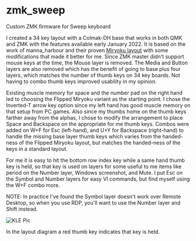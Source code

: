 # zmk_sweep
Custom ZMK firmware for Sweep keyboard

I created a 34 key layout with a Colmak-DH base that works in both QMK and ZMK with the features available early January 2022. It is based on the work of manna_harbour and their proven [Miryoku layout](https://github.com/manna-harbour/miryoku) with some modifications that made it better for me. Since ZMK master didn't support mouse keys at the time, the Mouse layer is removed. The Media and Button layers are also removed which has the benefit of going to base plus four layers, which matches the number of thumb keys on 34 key boards. Not having to combo thumb keys improved usability in my opinion.

Existing muscle memory for space and the number pad on the right hand led to choosing the Flipped Miryoku variant as the starting point. I chose the Inverted-T arrow key option since my left hand has good muscle memory on that setup from PC games. Also since my thumbs home on the thumb keys farther away from the alphas, I chose to modify the arrangement to place Space and Backspace on the appropriate for me thumb keys. Combos were added on W+F for Esc (left-hand), and U+Y for Backspace (right-hand) to handle the missing base layer thumb keys which varies from the handed-ness of the Flipped Miryoku layout, but matches the handed-ness of the keys in a standard layout.

For me it is easy to hit the bottom row index key while a same hand thumb key is held, so that key is used on layers for some useful to me items like period on the Number layer, Windows screenshot, and Mute. I put Esc on the Symbol and Number layers for easy VI commands, but find myself using the W+F combo more.

NOTE: In practice I've found the Symbol layer doesn't work over Remote Desktop, so when you use RDP, you'll want to use the Number layer and Shift instead.

![KLE Pic](https://github.com/vpzed/zmk_sweep/blob/master/vpziryoku-2.png)

In the layout diagram a red thumb key indicates that key is held.
